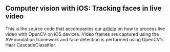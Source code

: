 Computer vision with iOS: Tracking faces in live video
------------------------------------------------------------------------

This is the source code that accompanies our [article][1] on how to process live video with OpenCV on iOS devices. Video frames are
captured using the AVFoundation framework and face detection is performed using OpenCV's Haar CascadeClassifier.

[1]: http://aptogo.co.uk